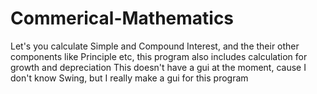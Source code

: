 # Commerical-Mathematics
Let's you calculate Simple and Compound Interest, and the their other components like Principle etc, this program also includes calculation for growth and depreciation 
This doesn't have a gui at the moment, cause I don't know Swing, but I really make a gui for this program
